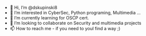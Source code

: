 - 👋 Hi, I’m @dskupinski8
- 👀 I’m interested in CyberSec, Python programing, Multimedia ...
- 🌱 I’m currently learning for OSCP cert.
- 💞️ I’m looking to collaborate on Security and multimedia projects
- 📫 How to reach me - if you need to youl find a way ;)

<!---
dskupinski8/dskupinski8 is a ✨ special ✨ repository because its `README.md` (this file) appears on your GitHub profile.
You can click the Preview link to take a look at your changes.
--->
